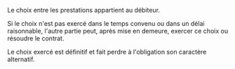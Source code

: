 Le choix entre les prestations appartient au débiteur.


Si le choix n'est pas exercé dans le temps convenu ou dans un délai raisonnable, l'autre partie peut, après mise en demeure, exercer ce choix ou résoudre le contrat.


Le choix exercé est définitif et fait perdre à l'obligation son caractère alternatif.

